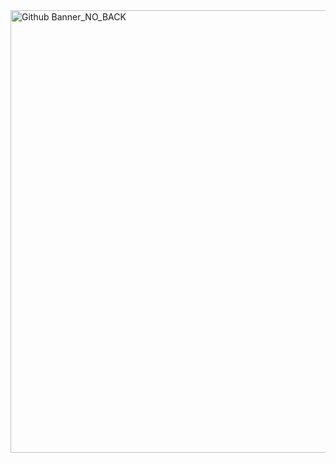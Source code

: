 <img width="1584" height="708" alt="Github Banner_NO_BACK" src="https://github.com/user-attachments/assets/f3d31391-04c4-4645-b3a1-cbc32238c9eb" />
